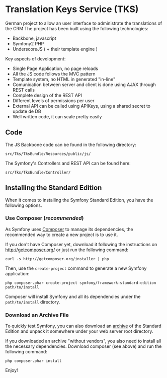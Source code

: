 Translation Keys Service (TKS)
==============================

German project to allow an user interface to administrate the translations of the CRM
The project has been built using the following technologies:

  * Backbone, javascript
  * Symfony2 PHP
  * UnderscoreJS ( + their template engine ) 

Key aspects of development:

  * Single Page Application, no page reloads
  * All the JS code follows the MVC pattern
  * Template system, no HTML in generated "in-line"
  * Comunication between server and client is done using AJAX through REST calls
  * Complete design of the REST API
  * Different levels of permissions per user
  * External API can be called using APIKeys, using a shared secret to update de DB
  * Well written code, it can scale pretty easily

Code
----

The JS Backbone code can be found in the following directory:

    src/Tks/TksBundle/Resources/public/js/

The Symfony's Controllers and REST API can be found here:

    src/Tks/TksBundle/Controller/

Installing the Standard Edition
-------------------------------

When it comes to installing the Symfony Standard Edition, you have the
following options.

### Use Composer (*recommended*)

As Symfony uses [Composer][1] to manage its dependencies, the recommended way
to create a new project is to use it.

If you don't have Composer yet, download it following the instructions on
http://getcomposer.org/ or just run the following command:

    curl -s http://getcomposer.org/installer | php

Then, use the `create-project` command to generate a new Symfony application:

    php composer.phar create-project symfony/framework-standard-edition path/to/install

Composer will install Symfony and all its dependencies under the
`path/to/install` directory.

### Download an Archive File

To quickly test Symfony, you can also download an [archive][2] of the Standard
Edition and unpack it somewhere under your web server root directory.

If you downloaded an archive "without vendors", you also need to install all
the necessary dependencies. Download composer (see above) and run the
following command:

    php composer.phar install

Enjoy!

[1]:  http://getcomposer.org/
[2]:  http://symfony.com/download